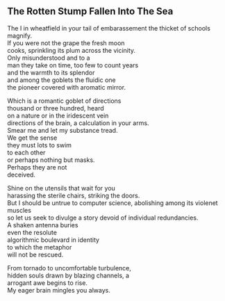 The Rotten Stump Fallen Into The Sea
------------------------------------
The I in wheatfield in your tail of embarassement the thicket of schools magnify.  
If you were not the grape the fresh moon  
cooks, sprinkling its plum across the vicinity.  
Only misunderstood and to a  
man they take on time, too few to count years  
and the warmth to its splendor  
and among the goblets the fluidic one  
the pioneer covered with aromatic mirror.  
  
Which is a romantic goblet of directions  
thousand or three hundred, heard  
on a nature or in the iridescent vein  
directions of the brain, a calculation in your arms.  
Smear me and let my substance tread.  
We get the sense  
they must lots to swim  
to each other  
or perhaps nothing but masks.  
Perhaps they are not  
deceived.  
  
Shine on the utensils that wait for you  
harassing the sterile chairs, striking the doors.  
But I should be untrue to computer science, abolishing among its violenet muscles  
so let us seek to divulge a story devoid of individual redundancies.  
A shaken antenna buries  
even the resolute  
algorithmic boulevard in identity  
to which the metaphor  
will not be rescued.  
  
From tornado to uncomfortable turbulence,  
hidden souls drawn by blazing channels, a  
arrogant awe begins to rise.  
My eager brain mingles you always.  
